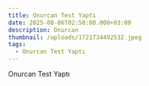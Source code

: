 ```yaml
---
title: Onurcan Test Yaptı
date: 2025-08-06T02:58:00.000+03:00
description: Onurcan
thumbnail: /uploads/1721734492532.jpeg
tags:
  - Onurcan Test Yaptı
---
```


Onurcan Test Yaptı
